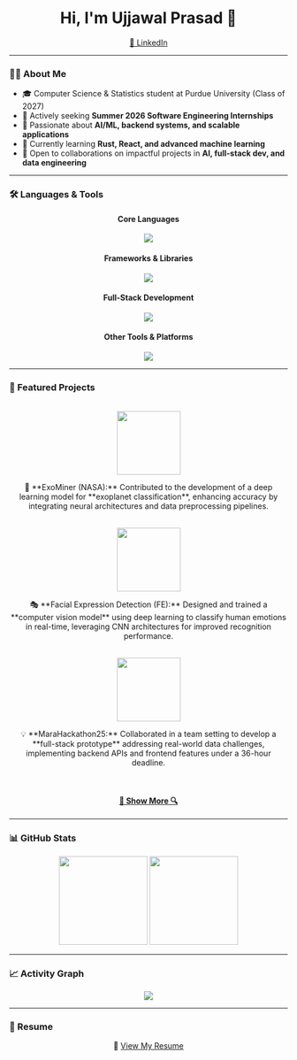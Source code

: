 <h1 align="center">Hi, I'm Ujjawal Prasad 👋</h1>  

<p align="center">
  <a href="https://www.linkedin.com/in/ujjawal-prasad/">🔗 LinkedIn</a>
</p>  

---

### 👨‍💻 About Me  
- 🎓 Computer Science & Statistics student at Purdue University (Class of 2027)  
- 🔎 Actively seeking **Summer 2026 Software Engineering Internships**  
- 🚀 Passionate about **AI/ML, backend systems, and scalable applications**  
- 🌱 Currently learning **Rust, React, and advanced machine learning**  
- 🤝 Open to collaborations on impactful projects in **AI, full-stack dev, and data engineering**  

---

### 🛠️ Languages & Tools  

<div align="center">  

#### Core Languages  
<img src="https://skillicons.dev/icons?i=python,cpp,js,html,css,rust" />  

#### Frameworks & Libraries  
<img src="https://skillicons.dev/icons?i=react,nodejs,express,mongodb,flask,tensorflow,pytorch" />  

#### Full-Stack Development  
<img src="https://skillicons.dev/icons?i=nextjs,redux,docker,postgres" />  

#### Other Tools & Platforms  
<img src="https://skillicons.dev/icons?i=git,github,linux,vscode,figma,aws" />  

</div>  

---

### 📌 Featured Projects  

<br>  

<div align="center">  
  <a href="https://github.com/nasa/ExoMiner" title="ExoMiner (NASA)">
    <img height="115" src="https://github-readme-stats.vercel.app/api/pin/?username=nasa&repo=ExoMiner&theme=react&border_color=61dafb&border_radius=10">
  </a>  
</div>  

<p align="center">  
  🚀 **ExoMiner (NASA):** Contributed to the development of a deep learning model for **exoplanet classification**, enhancing accuracy by integrating neural architectures and data preprocessing pipelines.  
</p>  

<br>  

<div align="center">  
  <a href="https://github.com/blur288/FE" title="Facial Expression Detection">
    <img height="115" src="https://github-readme-stats.vercel.app/api/pin/?username=blur288&repo=FE&theme=react&border_color=61dafb&border_radius=10">
  </a>  
</div>  

<p align="center">  
  🎭 **Facial Expression Detection (FE):** Designed and trained a **computer vision model** using deep learning to classify human emotions in real-time, leveraging CNN architectures for improved recognition performance.  
</p>  

<br>  

<div align="center">  
  <a href="https://github.com/Sanjana-SKS/MaraHackathon25" title="MaraHackathon25">
    <img height="115" src="https://github-readme-stats.vercel.app/api/pin/?username=Sanjana-SKS&repo=MaraHackathon25&theme=react&border_color=61dafb&border_radius=10">
  </a>  
</div>  

<p align="center">  
  💡 **MaraHackathon25:** Collaborated in a team setting to develop a **full-stack prototype** addressing real-world data challenges, implementing backend APIs and frontend features under a 36-hour deadline.  
</p>  

<br>  

<h4 align="center">  
  <a href="https://github.com/ujjawal-prasad?tab=repositories" title="Show More">🔎 Show More 🔍</a>  
</h4>  

---

### 📊 GitHub Stats  

<div align="center">  
  <img height="160em" src="https://github-readme-stats.vercel.app/api?username=ujjawal-prasad&show_icons=true&theme=react&hide_border=true&bg_color=0D1117&border_radius=10" />  
  <img height="160em" src="https://github-readme-streak-stats.herokuapp.com/?user=ujjawal-prasad&theme=react&hide_border=true&background=0D1117&border_radius=10"/>  
</div>  

---

### 📈 Activity Graph  

<div align="center">  
  <img src="https://github-readme-activity-graph.vercel.app/graph?username=ujjawal-prasad&theme=react-dark&hide_border=true&bg_color=0D1117&border_radius=10&color=61dafb&line=61dafb&point=ffffff"/>  
</div>  

---

### 📄 Resume  

<p align="center">  
📌 <a href="https://your-resume-link.com" target="_blank">View My Resume</a>  
</p>  
